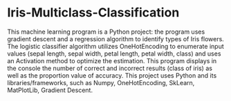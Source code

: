 # Iris-Multiclass-Classification
This machine learning program is a Python project: the program uses gradient descent and a regression algorithm to identify types of Iris flowers. The logistic classifier algorithm utilizes OneHotEncoding to enumerate input values (sepal length, sepal width, petal length, petal width, class) and uses an Activation method to optimize the estimation. This program displays in the console the number of correct and incorrect results (class of iris) as well as the proportion value of accuracy. This project uses Python and its libraries/frameworks, such as Numpy, OneHotEncoding, SkLearn, MatPlotLib, Gradient Descent.
